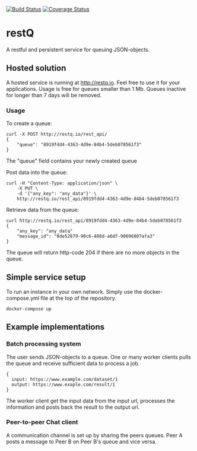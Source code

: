 [![Build Status](https://travis-ci.org/molflow/restq.svg?branch=master)](https://travis-ci.org/molflow/restq)
[![Coverage Status](https://coveralls.io/repos/github/molflow/restq/badge.svg)](https://coveralls.io/github/molflow/restq)

# restQ
A restful and persistent service for queuing JSON-objects.

## Hosted solution

A hosted service is running at http://restq.io. Feel free to use it for your applications. Usage is free for queues smaller than 1 Mb. Queues inactive for longer than 7 days will be removed.

### Usage
To create a queue:

    curl -X POST http://restq.io/rest_api/
    {
        "queue": "8919fdd4-4363-4d9e-84b4-5deb078561f3"
    }
The "queue" field contains your newly created queue

Post data into the queue:

    curl -H "Content-Type: application/json" \
        -X PUT \
        -d '{"any_key": "any_data"}' \
        http://restq.io/rest_api/8919fdd4-4363-4d9e-84b4-5deb078561f3

Retrieve data from the queue:

    curl http://restq.io/rest_api/8919fdd4-4363-4d9e-84b4-5deb078561f3
    {
        "any_key": "any_data"
        "message_id": "8de52879-90c6-488d-a6df-90696807afa3"
    }


The queue will return http-code 204 if there are no more objects in the queue.

## Simple service setup
To run an instance in your own network. Simply use the docker-compose.yml file at the top of the repository.

    docker-compose up

## Example implementations

### Batch processing system
The user sends JSON-objects to a queue. One or many worker clients pulls the queue and receive sufficient data to process a job.

    {
      input: https://www.example.com/dataset/1
      output: https://www.exaple.com/result/1
    }

The worker client get the input data from the input url, processes the information and posts back the result to the output url.

### Peer-to-peer Chat client
A communication channel is set up by sharing the peers queues. Peer A posts a message to Peer B on Peer B's queue and vice versa.
